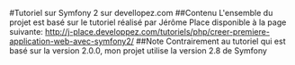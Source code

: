 #Tutoriel sur Symfony 2 sur devellopez.com
##Contenu
L'ensemble du projet est basé sur le tutoriel réalisé par Jérôme Place disponible à la page suivante: http://j-place.developpez.com/tutoriels/php/creer-premiere-application-web-avec-symfony2/
##Note
Contrairement au tutoriel qui est basé sur la version 2.0.0, mon projet utilise la version 2.8 de Symfony
